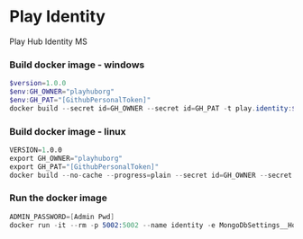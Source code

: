 # Play Identity
Play Hub Identity MS

### Build docker image - windows
```powershell
$version=1.0.0
$env:GH_OWNER="playhuborg"
$env:GH_PAT="[GithubPersonalToken]"
docker build --secret id=GH_OWNER --secret id=GH_PAT -t play.identity:$version
```

### Build docker image - linux
```s
VERSION=1.0.0
export GH_OWNER="playhuborg"
export GH_PAT="[GithubPersonalToken]"
docker build --no-cache --progress=plain --secret id=GH_OWNER --secret id=GH_PAT   -t play.identity:$VERSION .
```

### Run the docker image
```s
ADMIN_PASSWORD=[Admin Pwd]
docker run -it --rm -p 5002:5002 --name identity -e MongoDbSettings__Host=mongo -e IdentitySettings__AdminUserPassword=$ADMIN_PASSWORD --network playinfra_default play.identity:$VERSION
```